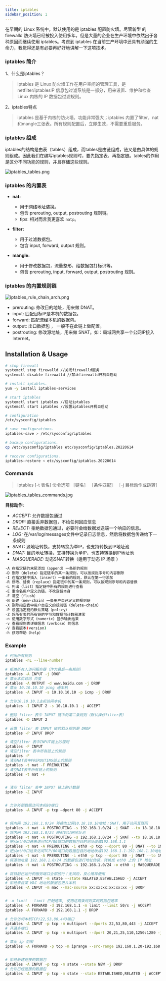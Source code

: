 ```yaml
---
title: iptables
sidebar_position: 1
---
```




在早期的 Linux 系统中，默认使用的是 iptables 配置防火墙。尽管新型 的 firewalld 防火墙已经被投入使用多年，但是大量的企业在生产环境中依然出于各种原因而继续使用 iptables。考虑到 iptables 在当前生产环境中还具有顽强的生命力，我觉得还是有必要再好好地讲解一下这项技术。



### iptables 简介

1、什么是iptables？

> iptables 是 Linux 防火墙工作在用户空间的管理工具，是 netfilter/iptablesIP 信息包过滤系统是一部分，用来设置、维护和检查 Linux 内核的 IP 数据包过滤规则。

2、iptables特点

> iptables 是基于内核的防火墙，功能非常强大；iptables 内置了filter，nat和mangle三张表。所有规则配置后，立即生效，不需要重启服务。

### iptables 组成

iptables的结构是由表（tables）组成，而tables是由链组成，链又是由具体的规则组成。因此我们在编写iptables规则时，要先指定表，再指定链。tables的作用是区分不同功能的规则，并且存储这些规则。


![iptables_tables.png](/images/iptables_tables.png)



### iptables 的内置表

- **nat:**

    - 用于网络地址装换。
    - 包含 prerouting, output, postrouting 规则链。
    - tips: 相对而言我更喜欢 `natp`。

- **filter:**
    - 用于过滤数据包。
    - 包含 input, forward, output 规则。

- **mangle:**
    - 用于修改数据包，流量整形，给数据包打标识等。
    - 包含 prerouting, input, forward, output, postrouting 规则。



### iptables 的内置规则链

![iptables_rule_chain_arch.png](/images/iptables_rule_chain_arch.png)



- prerouting: 修改目的地址，用来做 DNAT。
- input: 匹配目标IP是本机的数据包。
- forward: 匹配流经本机的数据包。
- output: 出口数据包 ， 一般不在此链上做配置。
- postrouting: 修改源地址，用来做 SNAT。如：局域网共享一个公网IP接入Internet。



## Installation & Usage

```bash
# stop firewall
systemctl stop firewalld //关闭firewalld服务
systemctl disable firewalld //禁止firewalld开机自启动

# install iptables.
yum -y install iptables-services

# start iptables
systemctl start iptables //启动iptables
systemctl start iptables //设置iptables开机自启动

# configuration
/etc/sysconfig/iptables

# save configurations.
iptables-save > /etc/sysconfig/iptables

# backup configurations.
cp /etc/sysconfig/iptables etc/sysconfig/iptables.20220614

# recover configurations.
iptables-restore < etc/sysconfig/iptables.20220614
```




### Commands

> iptables [-t 表名] 命令选项 ［链名］ ［条件匹配］ ［-j 目标动作或跳转］

![iptables_tables_commands.jpg](/images/iptables_tables_commands.jpg)


**目标动作:**

- *ACCEPT:* 允许数据包通过
- *DROP:* 直接丢弃数据包，不给任何回应信息
- *REJECT:* 拒绝数据包通过，必要时会给数据发送端一个响应的信息。
- *LOG:* 在/var/log/messages文件中记录日志信息，然后将数据包传递给下一条规则
- *SNAT:* 源地址转换，支持转换为单IP，也支持转换到IP地址池
- *DNAT:* 目的地址转换，支持转换为单IP，也支持转换到IP地址池
- *MASQUERADE:* 动态SNAT转换（适用于动态 IP 场景 ）



```bash
-A 在指定链的末尾添加（append）一条新的规则
-D 删除（delete）指定链中的某一条规则，可以按规则序号和内容删除
-I 在指定链中插入（insert）一条新的规则，默认在第一行添加
-R 修改、替换（replace）指定链中的某一条规则，可以按规则序号和内容替换
-L 列出（list）指定链中所有的规则进行查看
-E 重命名用户定义的链，不改变链本身
-F 清空（flush）
-N 新建（new-chain）一条用户自己定义的规则链
-X 删除指定表中用户自定义的规则链（delete-chain）
-P 设置指定链的默认策略（policy）
-Z 将所有表的所有链的字节和数据包计数器清零
-n 使用数字形式（numeric）显示输出结果
-v 查看规则表详细信息（verbose）的信息
-V 查看版本(version)
-h 获取帮助（help）
```





### Example

```bash
# 列出所有规则
iptables -nL --line-number

# 拒绝所有人访问服务器（作为最后一条规则）
iptables -A INPUT -j DROP
# 禁止本机访问 百度
iptables -A OUTPUT -d www.baidu.com -j DROP
# 禁止 10.10.10.10 ping 通本机
iptables -A INPUT -s 10.10.10.10 -p icmp -j DROP

# 允许10.10.10.1主机访问本机
iptables -I INPUT 2 -s 10.10.10.1 -j ACCEPT

# 删除 filter 表中 INPUT 链中的第二条规则（默认操作filter表）
iptables -D INPUT 2

# 设置 filter 表 INPUT 链的默认规则是 DROP
iptables -P INPUT DROP

# 清空filter 表中INPUT链上的规则
iptables -F INPUT 
# 清空filter 表中所有链上的规则
iptables -F 
# 清空NAT表中PREROUTING链上的规则
iptables -t nat -F PREROUTING 
# 清空NAT表中所有链上的规则
iptables -t nat -F 


# 清空 filter 表中 INPUT 链上的计数器
iptables -Z INPUT


# 允许外部数据访问本机80端口
iptables -A INPUT -p tcp –dport 80 -j ACCEPT


# 将内网 192.168.1.0/24 转换为公网18.18.18.18地址；SNAT，用于访问互联网
iptables -t nat -A POSTROUTING -s 192.168.1.0/24 -j SNAT --to 18.18.18.18
# 将内网 192.168.1.0/24 映射到公网地址池
iptables -t nat -A POSTROUTING -s 192.168.1.0/24 -j SNAT --to 18.18.18.18-18.18.18.28
# 把从eth0口进来访问TCP/80端口的数据包目的地址改成192.168.1.1
iptables -t nat -A PREROUTING -i eth0 -p tcp --dport 80 -j DNAT --to 192.168.1.1
# 把从eth0口进来访问TCP/80端口的数据包目的地址改成192.168.1.1-192.168.1.10地址池
iptables -t nat -A PREROUTING -i eth0 -p tcp --dport 80 -j DNAT --to 192.168.1.1-192.168.1.10
# 将源地址是 192.168.1.0/24 的数据包进行地址伪装，转换成 eth0 上的 IP 地址
iptables -t nat -A POSTROUTING -s 192.168.1.0/24 -o eth0 -j MASQUERADE

# 将目前已运行的服务端口全部放行！无风险，良心推荐使用
iptables -A INPUT -m state --state RELATED,ESTABLISHED -j ACCEPT
# 拒绝来自某 MAC 地址的数据包进入本机
iptables -A INPUT -m mac --mac-source xx:xx:xx:xx:xx:xx -j DROP


# -m limit --limit 匹配速率, 使用这两条规则实现数据包速率
iptables -A FORWARD -d 192.168.1.1 -m limit --limit 50/s -j ACCEPT
iptables -A FORWARD -d 192.168.1.1 -j DROP

# 允许访问本机TCP/22,53,80,443端口 
iptables -A INPUT -p tcp -m multiport --dports 22,53,80,443 -j ACCEPT
# 开通多端口
iptables -A INPUT -p tcp -m multiport --dport 20,21,25,110,1250:1280 -j ACCEPT

# 禁止 ip 范围
iptables -A FORWARD -p tcp -m iprange --src-range 192.168.1.20-192.168.1.99 -j DROP


# 拒绝新建连接的数据包
iptables -A INPUT -p tcp -m state --state NEW -j DROP 
# 允许已经连接的数据包
iptables -A INPUT -p tcp -m state --state ESTABLISHED,RELATED -j ACCEPT
```







